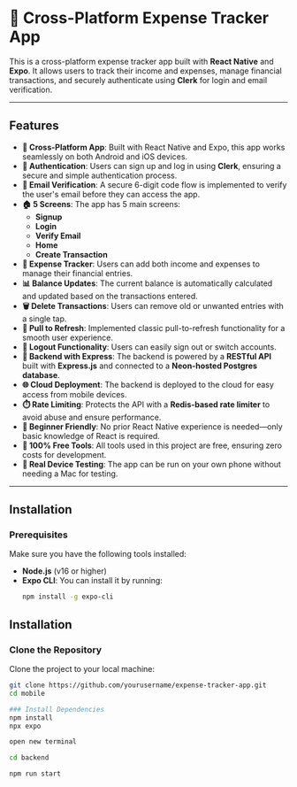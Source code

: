 # 📱 Cross-Platform Expense Tracker App

This is a cross-platform expense tracker app built with **React Native** and **Expo**. It allows users to track their income and expenses, manage financial transactions, and securely authenticate using **Clerk** for login and email verification.

---

## Features

- **📱 Cross-Platform App**: Built with React Native and Expo, this app works seamlessly on both Android and iOS devices.
- **🔐 Authentication**: Users can sign up and log in using **Clerk**, ensuring a secure and simple authentication process.
- **📩 Email Verification**: A secure 6-digit code flow is implemented to verify the user's email before they can access the app.
- **🏠 5 Screens**: The app has 5 main screens:
  - **Signup**
  - **Login**
  - **Verify Email**
  - **Home**
  - **Create Transaction**
- **💸 Expense Tracker**: Users can add both income and expenses to manage their financial entries.
- **📊 Balance Updates**: The current balance is automatically calculated and updated based on the transactions entered.
- **🗑️ Delete Transactions**: Users can remove old or unwanted entries with a single tap.
- **🔄 Pull to Refresh**: Implemented classic pull-to-refresh functionality for a smooth user experience.
- **🚪 Logout Functionality**: Users can easily sign out or switch accounts.
- **🧰 Backend with Express**: The backend is powered by a **RESTful API** built with **Express.js** and connected to a **Neon-hosted Postgres database**.
- **🌐 Cloud Deployment**: The backend is deployed to the cloud for easy access from mobile devices.
- **⏱️ Rate Limiting**: Protects the API with a **Redis-based rate limiter** to avoid abuse and ensure performance.
- **🧠 Beginner Friendly**: No prior React Native experience is needed—only basic knowledge of React is required.
- **💸 100% Free Tools**: All tools used in this project are free, ensuring zero costs for development.
- **🧪 Real Device Testing**: The app can be run on your own phone without needing a Mac for testing.

---

## Installation

### Prerequisites

Make sure you have the following tools installed:
- **Node.js** (v16 or higher)
- **Expo CLI**: You can install it by running:
  ```bash
  npm install -g expo-cli
## Installation

### Clone the Repository

Clone the project to your local machine:

```bash
git clone https://github.com/yourusername/expense-tracker-app.git
cd mobile

### Install Dependencies
npm install 
npx expo

open new terminal

cd backend

npm run start

